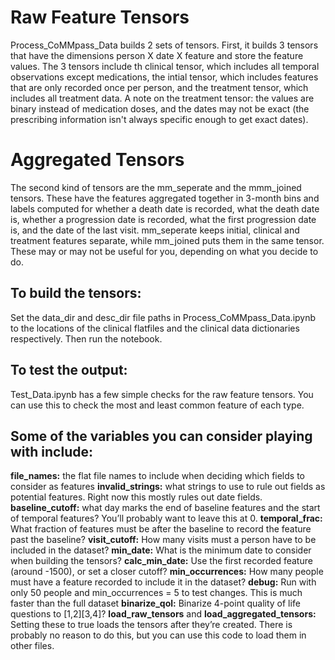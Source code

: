 # Raw Feature Tensors
Process_CoMMpass_Data builds 2 sets of tensors.  First, it builds 3 tensors that have the dimensions person X date X feature and store the feature values.  The 3 tensors include th clinical tensor, which includes all temporal observations except medications, the intial tensor, which includes features that are only recorded once per person, and the treatment tensor, which includes all treatment data.  A note on the treatment tensor: the values are binary instead of medication doses, and the dates may not be exact (the prescribing information isn't always specific enough to get exact dates).  

# Aggregated Tensors
The second kind of tensors are the mm_seperate and the mmm_joined tensors.  These have the features aggregated together in 3-month bins and labels computed for whether a death date is recorded, what the death date is, whether a progression date is recorded, what the first progression date is, and the date of the last visit.  mm_seperate keeps initial, clinical and treatment features separate, while mm_joined puts them in the same tensor.  These may or may not be useful for you, depending on what you decide to do.

## To build the tensors:
Set the data_dir and desc_dir file paths in Process_CoMMpass_Data.ipynb to the locations of the clinical flatfiles and the clinical data dictionaries respectively.  Then run the notebook.

## To test the output:
Test_Data.ipynb has a few simple checks for the raw feature tensors.  You can use this to check the most and least common feature of each type.

## Some of the variables you can consider playing with include: 
**file_names:** the flat file names to include when deciding which fields to consider as features
**invalid_strings:** what strings to use to rule out fields as potential features.  Right now this mostly rules out date fields.
**baseline_cutoff:** what day marks the end of baseline features and the start of temporal features?  You’ll probably want to leave this at 0.
**temporal_frac:** What fraction of features must be after the baseline to record the feature past the baseline?
**visit_cutoff:** How many visits must a person have to be included in the dataset?
**min_date:** What is the minimum date to consider when building the tensors?
**calc_min_date:** Use the first recorded feature (around -1500), or set a closer cutoff?
**min_occurrences:** How many people must have a feature recorded to include it in the dataset?
**debug:** Run with only 50 people and min_occurrences = 5 to test changes.  This is much faster than the full dataset
**binarize_qol:** Binarize 4-point quality of life questions to [1,2][3,4]?
**load_raw_tensors** and **load_aggregated_tensors:** Setting these to true loads the tensors after they’re created.  There is probably no reason 
to do this, but you can use this code to load them in other files.
